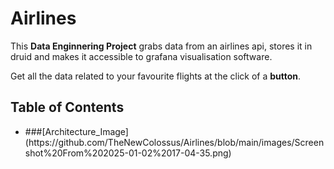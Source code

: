 # Airlines
This **Data Enginnering Project** grabs data from an airlines api, stores it in druid and makes it accessible to grafana visualisation software.

Get all the data related to your favourite flights at the click of a **button**.

## Table of Contents
<ul> 
  <li> ###[Architecture_Image](https://github.com/TheNewColossus/Airlines/blob/main/images/Screenshot%20From%202025-01-02%2017-04-35.png) </ul>
